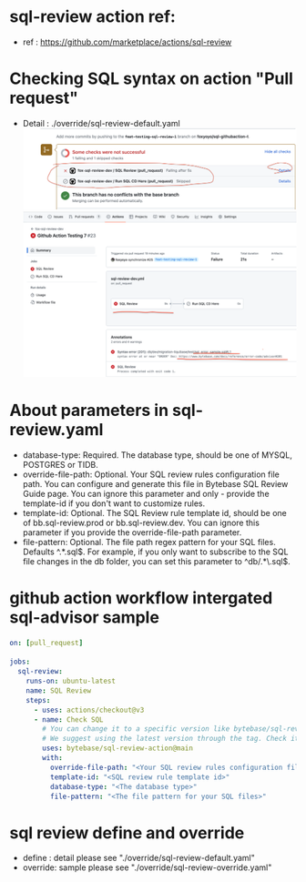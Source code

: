 
# sql-review action ref: 
- ref : https://github.com/marketplace/actions/sql-review


# Checking SQL syntax on action "Pull request"
- Detail : ./override/sql-review-default.yaml
![Model](https://github.com/foxyoyo/sql-githubaction-t/blob/master/temp/chk_on_pr.png)
![Model](https://github.com/foxyoyo/sql-githubaction-t/blob/master/temp/error_happened.png)



# About parameters in sql-review.yaml
- database-type: Required. The database type, should be one of MYSQL, POSTGRES or TIDB.
- override-file-path: Optional. Your SQL review rules configuration file path. You can configure and generate this file in Bytebase SQL Review Guide page. You can ignore this parameter and only -    provide the template-id if you don't want to customize rules.
- template-id: Optional. The SQL Review rule template id, should be one of bb.sql-review.prod or bb.sql-review.dev. You can ignore this parameter if you provide the override-file-path parameter.
- file-pattern: Optional. The file path regex pattern for your SQL files. Defaults ^.*\.sql$. For example, if you only want to subscribe to the SQL file changes in the db folder, you can set this parameter to ^db/.*\.sql$.


# github action workflow intergated sql-advisor sample 
```yaml
on: [pull_request]

jobs:
  sql-review:
    runs-on: ubuntu-latest
    name: SQL Review
    steps:
      - uses: actions/checkout@v3
      - name: Check SQL
        # You can change it to a specific version like bytebase/sql-review-action@0.0.4
        # We suggest using the latest version through the tag. Check it at https://github.com/Bytebase/sql-review-action/tags
        uses: bytebase/sql-review-action@main
        with:
          override-file-path: "<Your SQL review rules configuration file path>"
          template-id: "<SQL review rule template id>"
          database-type: "<The database type>"
          file-pattern: "<The file pattern for your SQL files>"

```
# sql review define and override 
- define : detail please see "./override/sql-review-default.yaml"
- override: sample please see "./override/sql-review-override.yaml"
